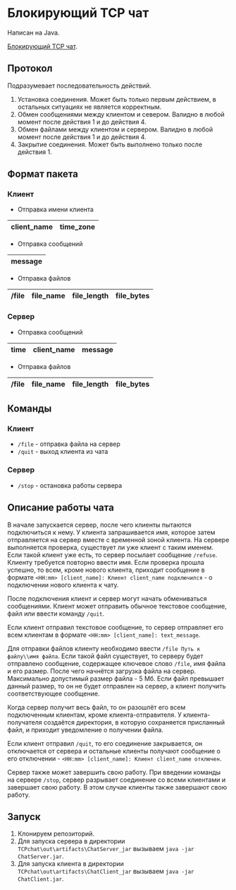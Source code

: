 # Блокирующий TCP чат
Написан на Java.

[Блокирующий TCP чат](https://github.com/LyashenkoValeria/TCPchat/tree/master).

## Протокол
Подразумевает последовательность действий.
1. Установка соединения. Может быть только первым действием, в остальных ситуациях не является корректным.
2. Обмен сообщениями между клиентом и севером. Валидно в любой момент после действия 1 и до действия 4.
3. Обмен файлами между клиентом и сервером. Валидно в любой момент после действия 1 и до действия 4.
4. Закрытие соединения. Может быть выполнено только после действия 1.
## Формат пакета
### Клиент
+ Отправка имени клиента

client_name|time_zone|
|--- | --- |

+ Отправка сообщений

message|
|--- |

+ Отправка файлов

/file|file_name|file_length|file_bytes|
|--- | --- | --- | --- |
### Сервер
+ Отправка сообщений

time|client_name|message|
|--- | --- | --- |

+ Отправка файлов

/file|file_name|file_length|file_bytes|
|--- | --- | --- | --- |
## Команды
### Клиент
+ `/file` - отправка файла на сервер
+ `/quit` - выход клиента из чата
### Сервер
+ `/stop` - остановка работы сервера
## Описание работы чата
В начале запускается сервер, после чего клиенты пытаются подключиться к нему. 
У клиента запрашивается имя, которое затем отправляется на сервер вместе с временной зоной клиента. 
На сервере выполняется проверка, существует ли уже клиент с таким именем.
Если такой клиент уже есть, то сервер посылает сообщение `/refuse`. Клиенту требуется повторно ввести имя.
Если проверка прошла успешно, то всем, кроме нового клиента, приходит сообщение в формате `<HH:mm> [client_name]: Клиент client_name подключился` - о подключении нового клиента к чату.

После подключения клиент и сервер могут начать обмениваться сообщениями. 
Клиент может отправить обычное текстовое сообщение, файл или ввести команду `/quit`.

Если клиент отправил текстовое сообщение, то сервер отправляет его всем клиентам в формате `<HH:mm> [client_name]: text_message`.

Для отправки файлов клиенту необходимо ввести `/file Путь к файлу\\имя файла`. 
Если такой файл существует, то серверу будет отправлено сообщение, содержащее ключевое слово `/file`, имя файла и его размер.
После чего начнётся загрузка файла на сервер. Максимально допустимый размер файла - 5 Мб.
Если файл превышает данный размер, то он не будет отправлен на сервер, а клиент получить соответствующее сообщение.

Когда сервер получит весь файл, то он разошлёт его всем подключенным клиентам, кроме клиента-отправителя.
У клиента-получателя создаётся директория, в которую сохраняется присланный файл, и приходит уведомление о получении файла.

Если клиент отправил `/quit`, то его соединение закрывается, он отключается от сервера и остальные клиенты получают сообщение о его отключении - `<HH:mm> [client_name]: Клиент client_name отключен`.

Сервер также может завершить свою работу. При введении команды на сервере `/stop`, сервер разрывает соединение со всеми клиентами и завершает свою работу.
В этом случае клиенты также завершают свою работу.

## Запуск
1. Клонируем репозиторий. 
2. Для запуска сервера в директории `TCPchat\out\artifacts\ChatServer_jar` вызываем 
`java -jar ChatServer.jar`.
3. Для запуска клиента в директории `TCPchat\out\artifacts\ChatClient_jar` вызываем 
   `java -jar ChatClient.jar`.